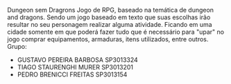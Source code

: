 Dungeon sem Dragrons
Jogo de RPG, baseado na temática de dungeon and dragons. Sendo um jogo baseado em texto que suas escolhas irão resultar no seu personagem realizar alguma atividade.
Ficando em uma cidade somente em que poderá fazer tudo que é necessário para "upar" no jogo comprar equipamentos, armaduras, itens utilizados, entre outros.
Grupo:
- GUSTAVO PEREIRA BARBOSA SP3013324
- TIAGO STAURENGHI MURER SP3013201
- PEDRO BRENICCI FREITAS SP3013154
